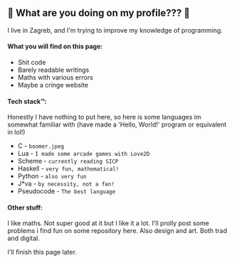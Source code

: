 
## :rotating_light: What are you doing on my profile??? :rotating_light:

I live in Zagreb, and I'm trying to improve my knowledge of programming. 

#### What you will find on this page: 
- Shit code
- Barely readable writings
- Maths with various errors
- Maybe a cringe website

#### Tech stack&trade;:
Honestly I have nothing to put here, so here is some languages im somewhat familiar with (have made a 'Hello, World!' program or equivalent in lol!)
- C - `boomer.jpeg`
- Lua - `I made some arcade games with Love2D`
- Scheme - `currently reading SICP`
- Haskell - `very fun, mathematical!`
- Python - `also very fun`
- J\*va - `by necessity, not a fan!`
- Pseudocode - `The best language`

#### Other stuff:
I like maths. Not super good at it but I like it a lot. I'll prolly post some problems i find fun on some repository here. 
Also design and art. Both trad and digital.

I'll finish this page later.
